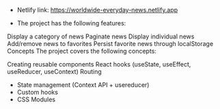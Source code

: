 * Netlify link:   https://worldwide-everyday-news.netlify.app

* The project has the following features:

Display a category of news
Paginate news
Display individual news
Add/remove news to favorites
Persist favorite news through localStorage
Concepts
The project covers the following concepts:

Creating reusable components
React hooks (useState, useEffect, useReducer, useContext)
Routing
- State management (Context API + usereducer)
- Custom hooks
- CSS Modules




